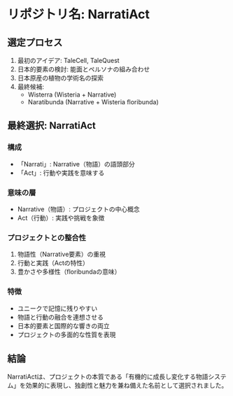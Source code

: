 # リポジトリ名: NarratiAct

## 選定プロセス

1. 最初のアイデア: TaleCell, TaleQuest
2. 日本的要素の検討: 能面とペルソナの組み合わせ
3. 日本原産の植物の学術名の探索
4. 最終候補:
   - Wisterra (Wisteria + Narrative)
   - Naratibunda (Narrative + Wisteria floribunda)

## 最終選択: NarratiAct

### 構成

- 「Narrati」: Narrative（物語）の語頭部分
- 「Act」: 行動や実践を意味する

### 意味の層

- Narrative（物語）: プロジェクトの中心概念
- Act（行動）: 実践や挑戦を象徴

### プロジェクトとの整合性

1. 物語性（Narrative要素）の重視
2. 行動と実践（Actの特性）
3. 豊かさや多様性（floribundaの意味）

### 特徴

- ユニークで記憶に残りやすい
- 物語と行動の融合を連想させる
- 日本的要素と国際的な響きの両立
- プロジェクトの多面的な性質を表現

## 結論

NarratiActは、プロジェクトの本質である「有機的に成長し変化する物語システム」を効果的に表現し、独創性と魅力を兼ね備えた名前として選択されました。
